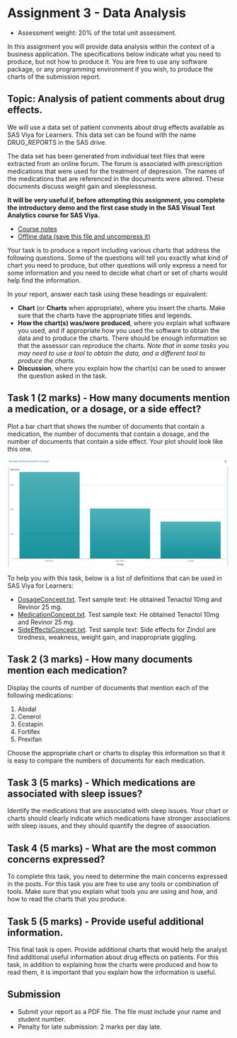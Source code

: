 # Assignment 3 - Data Analysis

* Assessment weight: 20% of the total unit assessment.

In this assignment you will provide data analysis within the context of a business application. The specifications below indicate what you need to produce, but not how to produce it. You are free to use any software package, or any programming environment if you wish, to produce the charts of the submission report.

## Topic: Analysis of patient comments about drug effects.

We will use a data set of patient comments about drug effects available as SAS Viya for Learners. This data set can be found with the name DRUG_REPORTS in the SAS drive.

The data set has been generated from individual text files that were extracted from an online forum. The forum is associated with prescription medications that were used for the treatment of depression. The names of the medications that are referenced in the documents were altered. These documents discuss weight gain and sleeplessness.

**It will be very useful if, before attempting this assignment, you complete the introductory demo and the first case study in the SAS Visual Text Analytics course for SAS Viya.**

* [Course notes](../reading/LWSVTA34_001.pdf)
* [Offline data (save this file and uncompress it)](DrugDest.zip)

Your task is to produce a report including various charts that address the following questions. Some of the questions will tell you exactly what kind of chart you need to produce, but other questions will only express a need for some information and you need to decide what chart or set of charts would help find the information.

In your report, answer each task using these headings or equivalent:

* **Chart** (or **Charts** when appropriate), where you insert the charts. Make sure that the charts have the appropriate titles and legends. 
* **How the chart(s) was/were produced**, where you explain what software you used, and if appropriate how you used the software to obtain the data and to produce the charts. There should be enough information so that the assessor can reproduce the charts. *Note that in some tasks you may need to use a tool to obtain the data, and a different tool to produce the charts.*
* **Discussion**, where you explain how the chart(s) can be used to answer the question asked in the task.

## Task 1 (2 marks) - How many documents mention a medication, or a dosage, or a side effect?

Plot a bar chart that shows the number of documents that contain a medication, the number of documents that contain a dosage, and the number of documents that contain a side effect. Your plot should look like this one.

![barchart](docsperconcept.png)

To help you with this task, below is a list of definitions that can be used in SAS Viya for Learners:

* [DosageConcept.txt](DosageConcept.txt). Text sample text: He obtained Tenactol 10mg and Revinor 25 mg.
* [MedicationConcept.txt](MedicationConcept.txt). Test sample text: He obtained Tenactol 10mg and Revinor 25 mg.
* [SideEffectsConcept.txt](SideEffectsConcept.txt). Test sample text: Side effects for Zindol are tiredness, weakness, weight gain, and inappropriate giggling.

## Task 2 (3 marks) - How many documents mention each medication?

Display the counts of number of documents that mention each of the following medications:

1. Abidal
2. Cenerol
3. Ecstapin
4. Fortifex
5. Prexifan 

Choose the appropriate chart or charts to display this information so that it is easy to compare the numbers of documents for each medication.

## Task 3 (5 marks) - Which medications are associated with sleep issues?

Identify the medications that are associated with sleep issues. Your chart or charts should clearly indicate which medications have stronger associations with sleep issues, and they should quantify the degree of association.

## Task 4 (5 marks) - What are the most common concerns expressed?

To complete this task, you need to determine the main concerns expressed in the posts. For this task you are free to use any tools or combination of tools. Make sure that you explain what tools you are using and how, and how to read the charts that you produce.

## Task 5 (5 marks) - Provide useful additional information.

This final task is open. Provide additional charts that would help the analyst find additional useful information about drug effects on patients. For this task, in addition to explaining how the charts were produced and how to read them, it is important that you explain how the information is useful.

## Submission

* Submit your report as a PDF file. The file must include your name and student number.
* Penalty for late submission: 2 marks per day late.